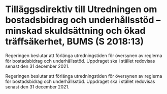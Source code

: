 # Tilläggsdirektiv till Utredningen om bostadsbidrag och underhållsstöd – minskad skuldsättning och ökad träffsäkerhet, BUMS (S 2018:13)

Regeringen beslutar att förlänga utredningstiden för översynen av reglerna för bostadsbidrag och underhållsstöd. Uppdraget ska i stället redovisas senast den 31 december 2021.

Regeringen beslutar att förlänga utredningstiden för översynen av reglerna för bostadsbidrag och underhållsstöd. Uppdraget ska i stället redovisas senast den 31 december 2021.

